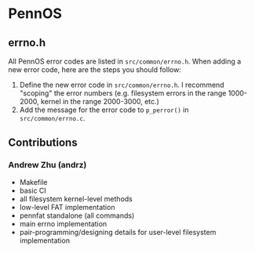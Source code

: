 # PennOS

## errno.h

All PennOS error codes are listed in `src/common/errno.h`. When adding a new error code, here are the steps you should
follow:

1. Define the new error code in `src/common/errno.h`. I recommend "scoping" the error numbers (e.g. filesystem errors in
   the range 1000-2000, kernel in the range 2000-3000, etc.)
2. Add the message for the error code to `p_perror()` in `src/common/errno.c`.

## Contributions

### Andrew Zhu (andrz)

- Makefile
- basic CI
- all filesystem kernel-level methods
- low-level FAT implementation
- pennfat standalone (all commands)
- main errno implementation
- pair-programming/designing details for user-level filesystem implementation
